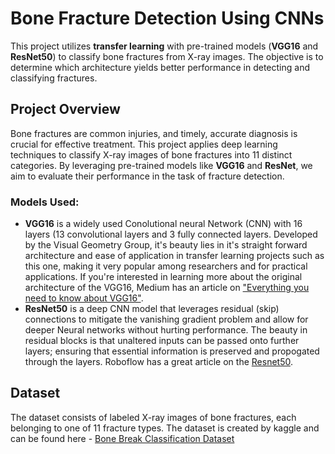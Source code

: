 # Bone Fracture Detection Using CNNs

This project utilizes **transfer learning** with pre-trained models (**VGG16** and **ResNet50**) to classify bone fractures from X-ray images. The objective is to determine which architecture yields better performance in detecting and classifying fractures.

## Project Overview

Bone fractures are common injuries, and timely, accurate diagnosis is crucial for effective treatment. This project applies deep learning techniques to classify X-ray images of bone fractures into 11 distinct categories. By leveraging pre-trained models like **VGG16** and **ResNet**, we aim to evaluate their performance in the task of fracture detection.

### Models Used:
- **VGG16** is a widely used Conolutional neural Network (CNN) with 16 layers (13 convolutional layers and 3 fully connected layers. Developed by the Visual Geometry Group, it's beauty lies in it's straight forward architecture and ease of application in transfer learning projects such as this one, making it very popular among researchers and for practical applications. If you're interested in learning more about the original architecture of the VGG16, Medium has an article on ["Everything you need to know about VGG16"](https://medium.com/@mygreatlearning/everything-you-need-to-know-about-vgg16-7315defb5918).
- **ResNet50** is a deep CNN model that leverages residual (skip) connections to mitigate the vanishing gradient problem and allow for deeper Neural networks without hurting performance. The beauty in residual blocks is that unaltered inputs can be passed onto further layers; ensuring that essential information is preserved and propogated through the layers. Roboflow has a great article on the [Resnet50](https://blog.roboflow.com/what-is-resnet-50/#:~:text=ResNet%2D50%20is%20a%20convolutional,it%2C%20and%20categorize%20them%20accordingly).
## Dataset

The dataset consists of labeled X-ray images of bone fractures, each belonging to one of 11 fracture types. The dataset is created by kaggle and can be found here - [Bone Break Classification Dataset](https://www.kaggle.com/datasets/pkdarabi/bone-break-classification-image-dataset)


